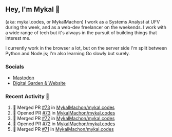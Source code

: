 ## Hey, I'm Mykal 👋 
(aka: mykal.codes, or MykalMachon) I work as a Systems Analyst at UFV during the week, and as a web-dev freelancer on the weekends. I work with a wide range of tech but it's always in the pursuit of building things that interest me. 

I currently work in the browser a lot, but on the server side I'm split between Python and Node.js; I'm also learning Go slowly but surely.

### Socials 
- <a rel="me" href="https://indieweb.social/@mykalmachon">Mastodon</a>
- <a rel="me" href="https://mykal.codes/">Digital Garden & Website</a>

### Recent Activity 🚀

<!--START_SECTION:activity-->
1. 🎉 Merged PR [#73](https://github.com/MykalMachon/mykal.codes/pull/73) in [MykalMachon/mykal.codes](https://github.com/MykalMachon/mykal.codes)
2. 💪 Opened PR [#73](https://github.com/MykalMachon/mykal.codes/pull/73) in [MykalMachon/mykal.codes](https://github.com/MykalMachon/mykal.codes)
3. 🎉 Merged PR [#72](https://github.com/MykalMachon/mykal.codes/pull/72) in [MykalMachon/mykal.codes](https://github.com/MykalMachon/mykal.codes)
4. 💪 Opened PR [#72](https://github.com/MykalMachon/mykal.codes/pull/72) in [MykalMachon/mykal.codes](https://github.com/MykalMachon/mykal.codes)
5. 🎉 Merged PR [#71](https://github.com/MykalMachon/mykal.codes/pull/71) in [MykalMachon/mykal.codes](https://github.com/MykalMachon/mykal.codes)
<!--END_SECTION:activity-->
